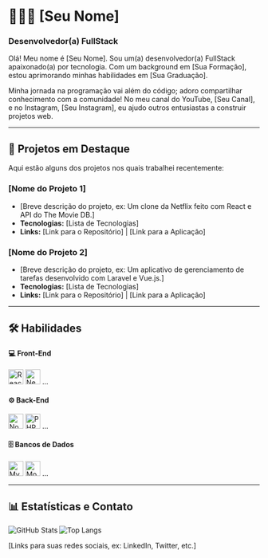 # 👩🏻‍💻 [Seu Nome]

### Desenvolvedor(a) FullStack

Olá! Meu nome é [Seu Nome]. Sou um(a) desenvolvedor(a) FullStack apaixonado(a) por tecnologia. Com um background em [Sua Formação], estou aprimorando minhas habilidades em [Sua Graduação].

Minha jornada na programação vai além do código; adoro compartilhar conhecimento com a comunidade! No meu canal do YouTube, [Seu Canal], e no Instagram, [Seu Instagram], eu ajudo outros entusiastas a construir projetos web.

---

## 🚀 Projetos em Destaque

Aqui estão alguns dos projetos nos quais trabalhei recentemente:

### [Nome do Projeto 1]
* [Breve descrição do projeto, ex: Um clone da Netflix feito com React e API do The Movie DB.]
* **Tecnologias:** [Lista de Tecnologias]
* **Links:** [Link para o Repositório] | [Link para a Aplicação]

### [Nome do Projeto 2]
* [Breve descrição do projeto, ex: Um aplicativo de gerenciamento de tarefas desenvolvido com Laravel e Vue.js.]
* **Tecnologias:** [Lista de Tecnologias]
* **Links:** [Link para o Repositório] | [Link para a Aplicação]

---

## 🛠️ Habilidades

#### 💻 Front-End
<img src="..." alt="React" width="30"/> <img src="..." alt="Next.js" width="30"/> ...

#### ⚙️ Back-End
<img src="..." alt="Node.js" width="30"/> <img src="..." alt="PHP" width="30"/> ...

#### 🗄️ Bancos de Dados
<img src="..." alt="MySQL" width="30"/> <img src="..." alt="MongoDB" width="30"/> ...

---

## 📊 Estatísticas e Contato

<p>
  <img align="left" alt="GitHub Stats" src="https://github-readme-stats.vercel.app/api?username=[Seu-GitHub]&show_icons=true&theme=[Seu-Tema]&locale=pt-br" />
  <img align="left" alt="Top Langs" src="https://github-readme-stats.vercel.app/api/top-langs/?username=[Seu-GitHub]&theme=[Seu-Tema]&layout=compact" />
</p>

[Links para suas redes sociais, ex: LinkedIn, Twitter, etc.]
